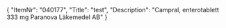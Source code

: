 {
  "ItemNr": "040177",
  "Title": "test",
  "Description": "Campral, enterotablett 333 mg Paranova Läkemedel AB"
}